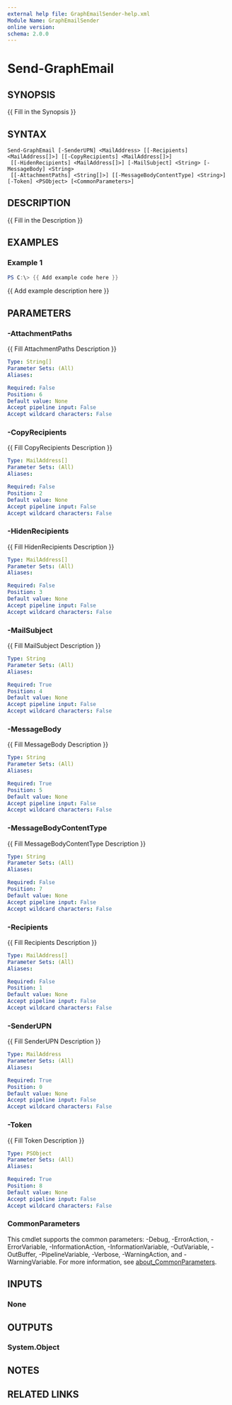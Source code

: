 ```yaml
---
external help file: GraphEmailSender-help.xml
Module Name: GraphEmailSender
online version:
schema: 2.0.0
---
```


# Send-GraphEmail

## SYNOPSIS
{{ Fill in the Synopsis }}

## SYNTAX

```
Send-GraphEmail [-SenderUPN] <MailAddress> [[-Recipients] <MailAddress[]>] [[-CopyRecipients] <MailAddress[]>]
 [[-HidenRecipients] <MailAddress[]>] [-MailSubject] <String> [-MessageBody] <String>
 [[-AttachmentPaths] <String[]>] [[-MessageBodyContentType] <String>] [-Token] <PSObject> [<CommonParameters>]
```

## DESCRIPTION
{{ Fill in the Description }}

## EXAMPLES

### Example 1
```powershell
PS C:\> {{ Add example code here }}
```

{{ Add example description here }}

## PARAMETERS

### -AttachmentPaths
{{ Fill AttachmentPaths Description }}

```yaml
Type: String[]
Parameter Sets: (All)
Aliases:

Required: False
Position: 6
Default value: None
Accept pipeline input: False
Accept wildcard characters: False
```

### -CopyRecipients
{{ Fill CopyRecipients Description }}

```yaml
Type: MailAddress[]
Parameter Sets: (All)
Aliases:

Required: False
Position: 2
Default value: None
Accept pipeline input: False
Accept wildcard characters: False
```

### -HidenRecipients
{{ Fill HidenRecipients Description }}

```yaml
Type: MailAddress[]
Parameter Sets: (All)
Aliases:

Required: False
Position: 3
Default value: None
Accept pipeline input: False
Accept wildcard characters: False
```

### -MailSubject
{{ Fill MailSubject Description }}

```yaml
Type: String
Parameter Sets: (All)
Aliases:

Required: True
Position: 4
Default value: None
Accept pipeline input: False
Accept wildcard characters: False
```

### -MessageBody
{{ Fill MessageBody Description }}

```yaml
Type: String
Parameter Sets: (All)
Aliases:

Required: True
Position: 5
Default value: None
Accept pipeline input: False
Accept wildcard characters: False
```

### -MessageBodyContentType
{{ Fill MessageBodyContentType Description }}

```yaml
Type: String
Parameter Sets: (All)
Aliases:

Required: False
Position: 7
Default value: None
Accept pipeline input: False
Accept wildcard characters: False
```

### -Recipients
{{ Fill Recipients Description }}

```yaml
Type: MailAddress[]
Parameter Sets: (All)
Aliases:

Required: False
Position: 1
Default value: None
Accept pipeline input: False
Accept wildcard characters: False
```

### -SenderUPN
{{ Fill SenderUPN Description }}

```yaml
Type: MailAddress
Parameter Sets: (All)
Aliases:

Required: True
Position: 0
Default value: None
Accept pipeline input: False
Accept wildcard characters: False
```

### -Token
{{ Fill Token Description }}

```yaml
Type: PSObject
Parameter Sets: (All)
Aliases:

Required: True
Position: 8
Default value: None
Accept pipeline input: False
Accept wildcard characters: False
```

### CommonParameters
This cmdlet supports the common parameters: -Debug, -ErrorAction, -ErrorVariable, -InformationAction, -InformationVariable, -OutVariable, -OutBuffer, -PipelineVariable, -Verbose, -WarningAction, and -WarningVariable. For more information, see [about_CommonParameters](http://go.microsoft.com/fwlink/?LinkID=113216).

## INPUTS

### None

## OUTPUTS

### System.Object
## NOTES

## RELATED LINKS
